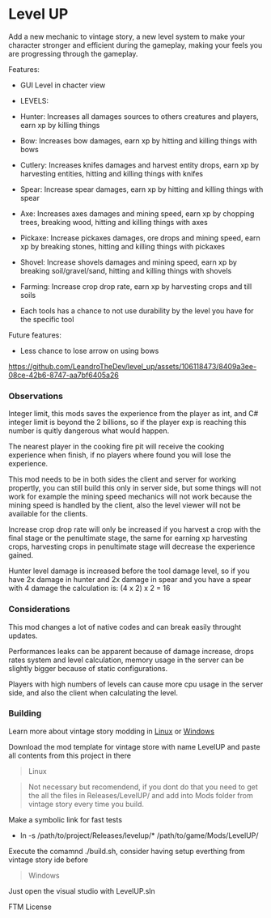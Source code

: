 # Level UP
Add a new mechanic to vintage story, a new level system to make your character stronger and efficient during the gameplay, making your feels you are progressing through the gameplay.

Features:
- GUI Level in chacter view
- LEVELS:
- Hunter: Increases all damages sources to others creatures and players, earn xp by killing things
- Bow: Increases bow damages, earn xp by hitting and killing things with bows
- Cutlery: Increases knifes damages and harvest entity drops, earn xp by harvesting entities, hitting and killing things with knifes
- Spear: Increase spear damages, earn xp by hitting and killing things with spear
- Axe: Increases axes damages and mining speed, earn xp by chopping trees, breaking wood, hitting and killing things with axes
- Pickaxe: Increase pickaxes damages, ore drops and mining speed, earn xp by breaking stones, hitting and killing things with pickaxes
- Shovel: Increase shovels damages and mining speed, earn xp by breaking soil/gravel/sand, hitting and killing things with shovels
- Farming: Increase crop drop rate, earn xp by harvesting crops and till soils

- Each tools has a chance to not use durability by the level you have for the specific tool

Future features:
- Less chance to lose arrow on using bows

https://github.com/LeandroTheDev/level_up/assets/106118473/8409a3ee-08ce-42b6-8747-aa7bf6405a26

### Observations
Integer limit, this mods saves the experience from the player as int, and C# integer limit is beyond the 2 billions, so if the player exp is reaching this number is quitly dangerous what would happen.

The nearest player in the cooking fire pit will receive the cooking experience when finish, if no players where found you will lose the experience.

This mod needs to be in both sides the client and server for working propertly, you can still build this only in server side, but some things will not work for example the mining speed mechanics will not work because the mining speed is handled by the client, also the level viewer will not be available for the clients.

Increase crop drop rate will only be increased if you harvest a crop with the final stage or the penultimate stage, the same for earning xp harvesting crops, harvesting crops in penultimate stage will decrease the experience gained.

Hunter level damage is increased before the tool damage level, so if you have 2x damage in hunter and 2x damage in spear and you have a spear with 4 damage the calculation is: (4 x 2) x 2 = 16

### Considerations
This mod changes a lot of native codes and can break easily throught updates.

Performances leaks can be apparent because of damage increase, drops rates system and level calculation, 
memory usage in the server can be slightly bigger because of static configurations.

Players with high numbers of levels can cause more cpu usage in the server side, and also the client when calculating the level.

### Building
Learn more about vintage story modding in [Linux](https://github.com/LeandroTheDev/arch_linux/wiki/Games#vintage-story-modding) or [Windows](https://wiki.vintagestory.at/index.php/Modding:Setting_up_your_Development_Environment)

Download the mod template for vintage store with name LevelUP and paste all contents from this project in there

> Linux

> Not necessary but recomendend, if you dont do that you need to get the all the files in Releases/LevelUP/ and add into Mods folder from vintage story every time you build.

Make a symbolic link for fast tests
- ln -s /path/to/project/Releases/levelup/* /path/to/game/Mods/LevelUP/

Execute the comamnd ./build.sh, consider having setup everthing from vintage story ide before

> Windows

Just open the visual studio with LevelUP.sln

FTM License
